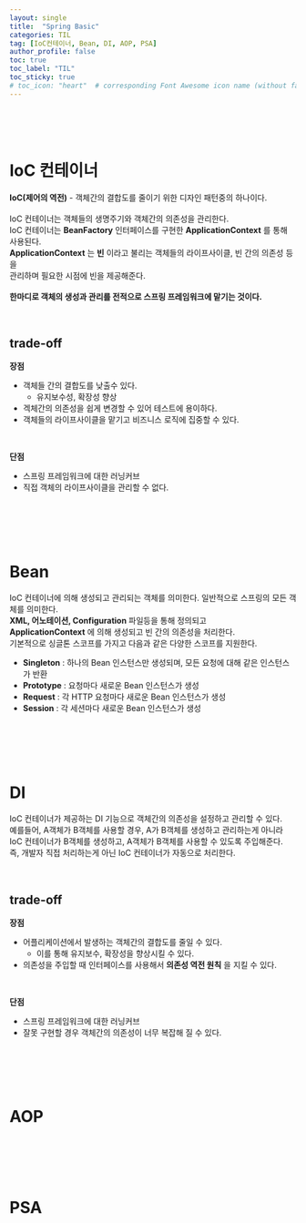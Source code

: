```yaml
---
layout: single
title:  "Spring Basic"
categories: TIL
tag: [IoC컨테이너, Bean, DI, AOP, PSA]
author_profile: false
toc: true
toc_label: "TIL"
toc_sticky: true
# toc_icon: "heart"  # corresponding Font Awesome icon name (without fa prefix)
---
```

<br><br><br>

# IoC 컨테이너
**IoC(제어의 역전)** - 객체간의 결합도를 줄이기 위한 디자인 패턴중의 하나이다.
<br>
<br>
IoC 컨테이너는 객체들의 생명주기와 객체간의 의존성을 관리한다.
<br>
IoC 컨테이너는 **BeanFactory** 인터페이스를 구현한 **ApplicationContext** 를 통해 사용된다.
<br>
**ApplicationContext** 는 **빈** 이라고 불리는 객체들의 라이프사이클, 빈 간의 의존성 등을 
<br>
관리하며 필요한 시점에 빈을 제공해준다.
<br>
<br>
**한마디로 객체의 생성과 관리를 전적으로 스프링 프레임워크에 맡기는 것이다.**


<br>

## trade-off

**장점**
* 객체들 간의 결합도를 낮출수 있다.
    * 유지보수성, 확장성 향상
* 겍체간의 의존성을 쉽게 변경할 수 있어 테스트에 용이하다.
* 객체들의 라이프사이클을 맡기고 비즈니스 로직에 집중할 수 있다.

<br>

**단점**
* 스프링 프레임워크에 대한 러닝커브
* 직접 객체의 라이프사이클을 관리할 수 없다.

<br>
<br>
<br>
<br>

# Bean
IoC 컨테이너에 의해 생성되고 관리되는 객체를 의미한다. 일반적으로 스프링의 모든 객체를 의미한다.
<br>
**XML, 어노테이션, Configuration** 파일등을 통해 정의되고 
<br>
**ApplicationContext** 에 의해 생성되고 빈 간의 의존성을 처리한다.
<br>
기본적으로 싱글톤 스코프를 가지고 다음과 같은 다양한 스코프를 지원한다.
* **Singleton** : 하나의 Bean 인스턴스만 생성되며, 모든 요청에 대해 같은 인스턴스가 반환
* **Prototype** : 요청마다 새로운 Bean 인스턴스가 생성
* **Request** : 각 HTTP 요청마다 새로운 Bean 인스턴스가 생성
* **Session** : 각 세션마다 새로운 Bean 인스턴스가 생성

<br>
<br>
<br>
<br>

# DI
IoC 컨테이너가 제공하는 DI 기능으로 객체간의 의존성을 설정하고 관리할 수 있다.
<br>
예를들어, A객체가 B객체를 사용할 경우, A가 B객체를 생성하고 관리하는게 아니라
<br>
IoC 컨테이너가 B객체를 생성하고, A객체가 B객체를 사용할 수 있도록 주입해준다.
<br>
즉, 개발자 직접 처리하는게 아닌 IoC 컨테이너가 자동으로 처리한다.

<br>

## trade-off

**장점**
* 어플리케이션에서 발생하는 객체간의 결합도를 줄일 수 있다.
	* 이를 통해 유지보수, 확장성을 향상시킬 수 있다.
* 의존성을 주입할 때 인터페이스를 사용해서 **의존성 역전 원칙** 을 지킬 수 있다.

<br>

**단점**
* 스프링 프레임워크에 대한 러닝커브
* 잘못 구현할 경우 객체간의 의존성이 너무 복잡해 질 수 있다.

<br>
<br>
<br>
<br>

# AOP

<br>
<br>
<br>
<br>

# PSA


<br>
<br>
<br>
<br>
